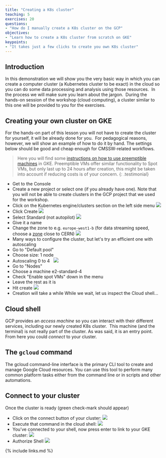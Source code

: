 ```yaml
---
title: "Creating a K8s cluster"
teaching: 5
exercises: 20
questions:
- "How do I manually create a K8s cluster on the GCP"
objectives:
- "Learn how to create a K8s cluster from scratch on GKE"
keypoints:
- "It takes just a few clicks to create you own K8s cluster"
---
```


## Introduction
In this demonstration we will show you the very basic way in which you can create a computer cluster (a Kubernetes cluster to be exact) in the cloud so you can do some data processing and analysis using those resources.  In the process we will make sure you learn about the jargon.  During the hands-on session of the workshop (cloud computing), a cluster similar to this one will be provided to you for the exercises.  


## Creating your own cluster on GKE
For the hands-on part of this lesson you will not have to create the cluster for yourself, it will be already done for you.  For pedagogical reasons, however, we will show an example of how to do it by hand. The settings below should be good and cheap enough for CMSSW-related workflows.

> Here you will find some [instructions on how to use preemptible machines](https://cloud.google.com/kubernetes-engine/docs/how-to/preemptible-vms#create_a_cluster_or_node_pool_with_preemptible_vms) in GKE.  Preemptible VMs offer similar functionality to Spot VMs, but only last up to 24 hours after creation, this might be taken into account if reducing costs is of your concern.
{: .testimonial}

* Get to the Console
* Create a new project or select one (if you already have one). Note that you will not be able to create clusters in the GCP project that we used for the workshop.
* Click on the Kubernetes engine/clusters section on the left side menu
![](../fig/SelectCluster.png)
* Click Create
![](../fig/SelectCreate.png)
* Select Standard (not autopilot)
![](../fig/SelectGKE.png)
* Give it a name
* Change the zone to e.g. ```europe-west1-b``` (for data streaming speed, choose a [zone](https://cloud.google.com/compute/docs/regions-zones) close to CERN)
![](../fig/BasicClusterName.png)
* Many ways to configure the cluster, but let's try an efficient one with autoscaling
* Go to "Default pool"
* Choose size: 1 node
* Autoscaling 0 to 4
  ![](../fig/ClusterDetails.png)
* Go to "Nodes"
* Choose a machine e2-standard-4
* Check "Enable spot VMs" down in the menu
* Leave the rest as it is
* Hit create
![](../fig/MachineConfig.png)
* Creation will take a while
While we wait, let us inspect the Cloud shell...
## Cloud shell
GCP provides an *access machine* so you can interact with their different services, including our newly created K8s cluster.  This machine (and the terminal) is not really part of the cluster. As was said, it is an entry point. From here you could *connect* to your cluster.
## The `gcloud` command
The gcloud command-line interface is the primary CLI tool to create and manage Google Cloud resources. You can use this tool to perform many common platform tasks either from the command line or in scripts and other automations.
## Connect to your cluster
Once the cluster is ready (green check-mark should appear)
* Click on the connect button of your cluster:
![](../fig/Connection4.png)
* Execute that command in the cloud shell:
![](../fig/Commandline.png)
* You’ve connected to your shell, now press enter to link to your GKE cluster:
![](../fig/Load.png)
* Authorize Shell
![](../fig/SomeCredentials.png)

{% include links.md %}

